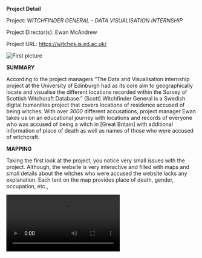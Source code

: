 **Project Detail** 

Project: _WITCHFINDER GENERAL - DATA VISUALISATION INTERNSHIP_

Project Director(s): Ewan McAndrew

Project URL: https://witches.is.ed.ac.uk/

![First picture](https://AdaChicas3.github.io/Ada-Chicas-CNU/images/first.png)


**SUMMARY**
  
  
  According to the project managers “The Data and Visualisation internship project at the University of Edinburgh had as its core aim to geographically locate and visualise the different locations recorded within the Survey of Scottish Witchcraft Database.” (Scott) Witchfinder General is a Swedish digital humanities project that covers locations of residence accused of being witches. With over _3000_ different accusations, project manager Ewan takes us on an educational journey with locations and records of everyone who was accused of being a witch in [Great Britain] with additional information of place of death as well as names of those who were accused of witchcraft. 


**MAPPING** 


  Taking the first look at the project, you notice very small issues with the project. Although, the website is very interactive and filled with maps and small details about the witches who were accused the website lacks any explanation. Each tent on the map provides place of death, gender, occupation, etc., 



![GIF](https://user-images.githubusercontent.com/97712894/152232872-09832b33-2024-4ddb-9ccf-6c161fe43649.mp4)

